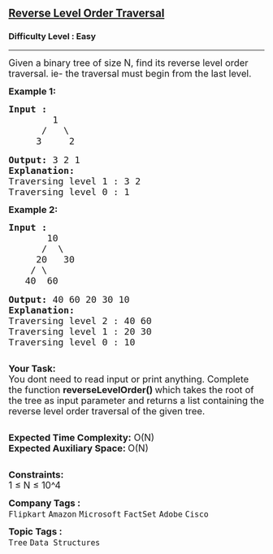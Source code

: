 <h2><a href="https://practice.geeksforgeeks.org/problems/reverse-level-order-traversal/1?page=1&difficulty[]=0&category[]=Tree&sprint=94ade6723438d94ecf0c00c3937dad55&sprint=94ade6723438d94ecf0c00c3937dad55&sortBy=submissions">Reverse Level Order Traversal</a></h2><h3>Difficulty Level : Easy</h3><hr><div class="problems_problem_content__Xm_eO"><p><span style="font-size:18px">Given a binary tree of size N, find its reverse level order traversal. ie- the traversal must begin from the last level. </span></p>

<p><span style="font-size:18px"><strong>Example 1:</strong></span></p>

<pre><span style="font-size:18px"><strong>Input :</strong>
        1
      /   \
     3     2</span>

<span style="font-size:18px"><strong>Output:</strong> 3 2 1
<strong>Explanation:</strong>
Traversing level 1 : 3 2
Traversing level 0 : 1</span></pre>

<p><span style="font-size:18px"><strong>Example 2:</strong></span></p>

<pre><span style="font-size:18px"><strong>Input :</strong>
       10
      /  \
     20   30
    / \ 
   40  60</span>

<span style="font-size:18px"><strong>Output: </strong>40 60 20 30 10
<strong>Explanation:</strong>
Traversing level 2 : 40 60
Traversing level 1 : 20 30
Traversing level 0 : 10</span></pre>

<p><br>
<span style="font-size:18px"><strong>Your Task:&nbsp; </strong><br>
You dont need to read input or print anything. Complete the function <strong>reverseLevelOrder() </strong>which takes the root of the tree as input parameter and returns a list containing the reverse level order traversal of the given tree.</span></p>

<p><br>
<span style="font-size:18px"><strong>Expected Time Complexity:</strong> O(N)<br>
<strong>Expected Auxiliary Space: </strong>O(N)</span></p>

<p><br>
<span style="font-size:18px"><strong>Constraints:</strong><br>
1 ≤ N ≤ 10^4</span></p>
</div><p><span style=font-size:18px><strong>Company Tags : </strong><br><code>Flipkart</code>&nbsp;<code>Amazon</code>&nbsp;<code>Microsoft</code>&nbsp;<code>FactSet</code>&nbsp;<code>Adobe</code>&nbsp;<code>Cisco</code>&nbsp;<br><p><span style=font-size:18px><strong>Topic Tags : </strong><br><code>Tree</code>&nbsp;<code>Data Structures</code>&nbsp;